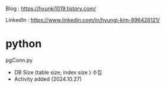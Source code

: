 Blog : https://hyunki1019.tistory.com/

LinkedIn : https://www.linkedin.com/in/hyungi-kim-896426121/

# python

pgConn.py
- DB Size (table size, index size ) 수집
- Activity added (2024.10.27)
